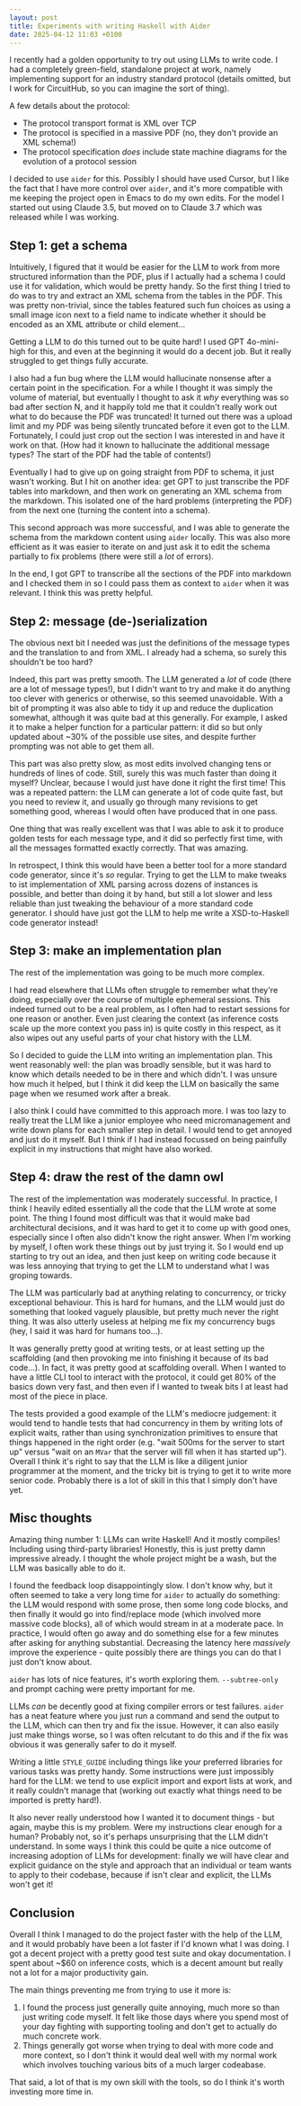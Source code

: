 ```yaml
---
layout: post
title: Experiments with writing Haskell with Aider
date: 2025-04-12 11:03 +0100
---
```

I recently had a golden opportunity to try out using LLMs to write code. 
I had a completely green-field, standalone project at work, namely implementing support for an industry standard protocol (details omitted, but I work for CircuitHub, so you can imagine the sort of thing).

<!-- more -->

A few details about the protocol:
- The protocol transport format is XML over TCP
- The protocol is specified in a massive PDF (no, they don't provide an XML schema!)
- The protocol specification _does_ include state machine diagrams for the evolution of a protocol session

I decided to use `aider` for this.
Possibly I should have used Cursor, but I like the fact that I have more control over `aider`, and it's more compatible with me keeping the project open in Emacs to do my own edits.
For the model I started out using Claude 3.5, but moved on to Claude 3.7 which was released while I was working.

## Step 1: get a schema

Intuitively, I figured that it would be easier for the LLM to work from more structured information than the PDF, plus if I actually had a schema I could use it for validation, which would be pretty handy.
So the first thing I tried to do was to try and extract an XML schema from the tables in the PDF.
This was pretty non-trivial, since the tables featured such fun choices as using a small image icon next to a field name to indicate whether it should be encoded as an XML attribute or child element...

Getting a LLM to do this turned out to be quite hard!
I used GPT 4o-mini-high for this, and even at the beginning it would do a decent job.
But it really struggled to get things fully accurate.

I also had a fun bug where the LLM would hallucinate nonsense after a certain point in the specification.
For a while I thought it was simply the volume of material, but eventually I thought to ask it _why_ everything was so bad after section N, and it happily told me that it couldn't really work out what to do because the PDF was truncated!
It turned out there was a upload limit and my PDF was being silently truncated before it even got to the LLM.
Fortunately, I could just crop out the section I was interested in and have it work on that.
(How had it known to hallucinate the additional message types? The start of the PDF had the table of contents!)

Eventually I had to give up on going straight from PDF to schema, it just wasn't working.
But I hit on another idea: get GPT to just transcribe the PDF tables into markdown, and then work on generating an XML schema from the markdown.
This isolated one of the hard problems (interpreting the PDF) from the next one (turning the content into a schema).

This second approach was more successful, and I was able to generate the schema from the markdown content using `aider` locally.
This was also more efficient as it was easier to iterate on and just ask it to edit the schema partially to fix problems (there were still a _lot_ of errors).

In the end, I got GPT to transcribe all the sections of the PDF into markdown and I checked them in so I could pass them as context to `aider` when it was relevant.
I think this was pretty helpful.

## Step 2: message (de-)serialization

The obvious next bit I needed was just the definitions of the message types and the translation to and from XML.
I already had a schema, so surely this shouldn't be too hard?

Indeed, this part was pretty smooth. 
The LLM generated a _lot_ of code (there are a lot of message types!), but I didn't want to try and make it do anything too clever with generics or otherwise, so this seemed unavoidable.
With a bit of prompting it was also able to tidy it up and reduce the duplication somewhat, although it was quite bad at this generally. 
For example, I asked it to make a helper function for a particular pattern: it did so but only updated about ~30% of the possible use sites, and despite further prompting was not able to get them all.

This part was also pretty slow, as most edits involved changing tens or hundreds of lines of code.
Still, surely this was much faster than doing it myself?
Unclear, because I would just have done it right the first time!
This was a repeated pattern: the LLM can generate a lot of code quite fast, but you need to review it, and usually go through many revisions to get something good, whereas I would often have produced that in one pass.

One thing that was really excellent was that I was able to ask it to produce golden tests for each message type, and it did so perfectly first time, with all the messages formatted exactly correctly. 
That was amazing.

In retrospect, I think this would have been a better tool for a more standard code generator, since it's _so_ regular.
Trying to get the LLM to make tweaks to ist implementation of XML parsing across dozens of instances is possible, and better than doing it by hand, but still a lot slower and less reliable than just tweaking the behaviour of a more standard code generator.
I should have just got the LLM to help me write a XSD-to-Haskell code generator instead!

## Step 3: make an implementation plan

The rest of the implementation was going to be much more complex.

I had read elsewhere that LLMs often struggle to remember what they're doing, especially over the course of multiple ephemeral sessions.
This indeed turned out to be a real problem, as I often had to restart sessions for one reason or another.
Even just clearing the context (as inference costs scale up the more context you pass in) is quite costly in this respect, as it also wipes out any useful parts of your chat history with the LLM.

So I decided to guide the LLM into writing an implementation plan.
This went reasonably well: the plan was broadly sensible, but it was hard to know which details needed to be in there and which didn't.
I was unsure how much it helped, but I think it did keep the LLM on basically the same page when we resumed work after a break.

I also think I could have committed to this approach more.
I was too lazy to really treat the LLM like a junior employee who need micromanagement and write down plans for each smaller step in detail.
I would tend to get annoyed and just do it myself.
But I think if I had instead focussed on being painfully explicit in my instructions that might have also worked.

## Step 4: draw the rest of the damn owl

The rest of the implementation was moderately successful.
In practice, I think I heavily edited essentially all the code that the LLM wrote at some point.
The thing I found most difficult was that it would make bad architectural decisions, and it was hard to get it to come up with good ones, especially since I often also didn't know the right answer.
When I'm working by myself, I often work these things out by just trying it.
So I would end up starting to try out an idea, and then just keep on writing code because it was less annoying that trying to get the LLM to understand what I was groping towards.

The LLM was particularly bad at anything relating to concurrency, or tricky exceptional behaviour.
This is hard for humans, and the LLM would just do something that looked vaguely plausible, but pretty much never the right thing.
It was also utterly useless at helping me fix my concurrency bugs (hey, I said it was hard for humans too...).

It was generally pretty good at writing tests, or at least setting up the scaffolding (and then provoking me into finishing it because of its bad code...).
In fact, it was pretty good at scaffolding overall. 
When I wanted to have a little CLI tool to interact with the protocol, it could get 80% of the basics down very fast, and then even if I wanted to tweak bits I at least had most of the piece in place.

The tests provided a good example of the LLM's mediocre judgement: it would tend to handle tests that had concurrency in them by writing lots of explicit waits, rather than using synchronization primitives to ensure that things happened in the right order (e.g. "wait 500ms for the server to start up" versus "wait on an `MVar` that the server will fill when it has started up").
Overall I think it's right to say that the LLM is like a diligent junior programmer at the moment, and the tricky bit is trying to get it to write more senior code.
Probably there is a lot of skill in this that I simply don't have yet.

## Misc thoughts

Amazing thing number 1: LLMs can write Haskell!
And it mostly compiles!
Including using third-party libraries!
Honestly, this is just pretty damn impressive already.
I thought the whole project might be a wash, but the LLM was basically able to do it.

I found the feedback loop disappointingly slow.
I don't know why, but it often seemed to take a very long time for `aider` to actually do something: the LLM would respond with some prose, then some long code blocks, and then finally it would go into find/replace mode (which involved more massive code blocks), all of which would stream in at a moderate pace.
In practice, I would often go away and do something else for a few minutes after asking for anything substantial.
Decreasing the latency here _massively_ improve the experience - quite possibly there are things you can do that I just don't know about.

`aider` has lots of nice features, it's worth exploring them. 
`--subtree-only` and prompt caching were pretty important for me.

LLMs _can_ be decently good at fixing compiler errors or test failures.
`aider` has a neat feature where you just run a command and send the output to the LLM, which can then try and fix the issue.
However, it can also easily just make things worse, so I was often relcutant to do this and if the fix was obvious it was generally safer to do it myself.

Writing a little `STYLE_GUIDE` including things like your preferred libraries for various tasks was pretty handy.
Some instructions were just impossibly hard for the LLM: we tend to use explicit import and export lists at work, and it really couldn't manage that (working out exactly what things need to be imported is pretty hard!).

It also never really understood how I wanted it to document things - but again, maybe this is my problem. 
Were my instructions clear enough for a human?
Probably not, so it's perhaps unsurprising that the LLM didn't understand.
In some ways I think this could be quite a nice outcome of increasing adoption of LLMs for development: finally we will have clear and explicit guidance on the style and approach that an individual or team wants to apply to their codebase, because if isn't clear and explicit, the LLMs won't get it!

## Conclusion

Overall I think I managed to do the project faster with the help of the LLM, and it would probably have been a lot faster if I'd known what I was doing.
I got a decent project with a pretty good test suite and okay documentation.
I spent about ~$60 on inference costs, which is a decent amount but really not a lot for a major productivity gain.

The main things preventing me from trying to use it more is:
1. I found the process just generally quite annoying, much more so than just writing code myself. It felt like those days where you spend most of your day fighting with supporting tooling and don't get to actually do much concrete work.
2. Things generally got worse when trying to deal with more code and more context, so I don't think it would deal well with my normal work which involves touching various bits of a much larger codeabase. 

That said, a lot of that is my own skill with the tools, so do I think it's worth investing more time in.
